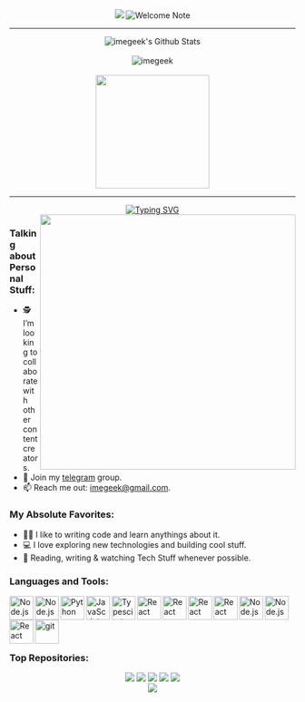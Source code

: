 <!--  <img alt="profile pic" width="195px" src="https://avatars1.githubusercontent.com/u/63346676?s=400&u=a01b5199f29c08a702f4c65bfaa47d3b76e25cb1&v=4" /> -->
<!--  <img src="https://github-readme-stats.anuraghazra1.vercel.app/api/top-langs/?username=imegeek&hide=ruby,perl&hide_border=true" /> -->

<div align="center">
  <img src="https://capsule-render.vercel.app/api?type=wave&color=gradient&height=150&section=header">
  <img title="Welcome Note" src="https://github.com/imegeek/imegeek/assets/63346676/db6303c3-c952-4041-841f-f8a4a07036a0" /></a>
</div>

<hr>

<div align="center">
  <img alt="imegeek's Github Stats" src="https://github-readme-stats.vercel.app/api?username=imegeek&show_icons=true&include_all_commits=true&theme=dark&hide_border=true"/>
</div>

<br>

<div align="center">
  <img  src="https://github-readme-streak-stats.herokuapp.com/?user=imegeek&theme=dark&hide_border=true" alt="imegeek" />
</div>

<br>

<div align="center">
  <a href="https://github.com/anuraghazra/github-readme-stats">
    <img height=200 align="center" src="https://github-readme-stats.vercel.app/api/top-langs/?username=imegeek&hide=c%23,powershell,Mathematica,roff,perl,makefile,lua,vim%20script,batchfile,dockerfile,less,hack,Ruby,Objective-C,Objective-C%2b%2b,Cuda&title_color=61dafb&text_color=ffffff&icon_color=61dafb&bg_color=20232a&langs_count=8&layout=compact&border_color=61dafb&hide_border=true&size_weight=0.5&count_weight=0" />
  </a>
</div>

<hr>

<!--
<div align="center">
<a href="https://github.com/imegeek">
<img title="imegeek" src="https://github-readme-stats.vercel.app/api/top-langs/?username=imegeek&layout=compact&langs_count=4&hide_progress=true&hide=hack,php,roff,less,perl,ruby,vim%20script&theme=dark">
</a>
</div>  -->

<div align="center">
<a href="https://git.io/typing-svg"><img src="https://readme-typing-svg.demolab.com?font=Ubuntu&weight=700&size=40&duration=3000&pause=1000&color=FFFFFF&center=true&vCenter=true&random=false&width=650&height=60&lines=Hi%2C+there!%F0%9F%91%8B;This+is+Im+Geek+%3C%2F%3E;Nice+to+meet+you!" alt="Typing SVG" /></a>
</div>

<img align="right" width="450" alt="" src="https://github.com/imegeek/imegeek/assets/63346676/eeb252e8-7e69-4fac-9975-892de9b2c82a">

### Talking about Personal Stuff:
- 🕵️ I’m looking to collaborate with other content creators.
- 💬 Join my [telegram](https://t.me/imegeek) group.
- 📫 Reach me out: imegeek@gmail.com.

### My Absolute Favorites:
- 🧑‍💻 I like to writing code and learn anythings about it.
- 💻 I love exploring new technologies and building cool stuff.
- 📰 Reading, writing & watching Tech Stuff whenever possible.
  
### Languages and Tools:

<a href="https://nodejs.org" target="_blank"><img align="left" alt="Node.js" height ="42px" src="https://raw.githubusercontent.com/rahul-jha98/github_readme_icons/main/language_and_tools/square/bash/bash.svg"></a>

<a href="https://nodejs.org" target="_blank"><img align="left" alt="Node.js" height ="42px" src="https://raw.githubusercontent.com/rahul-jha98/github_readme_icons/main/language_and_tools/square/c/c.svg"></a>

<a href="https://www.python.org" target="_blank"><img align="left" alt="Python" height ="42px" src="https://raw.githubusercontent.com/rahul-jha98/github_readme_icons/main/language_and_tools/square/python/python.svg"></a>

<a href="https://developer.mozilla.org/en-US/docs/Web/JavaScript" target="_blank"> <img align="left" alt="JavaScript" height ="42px"  src="https://raw.githubusercontent.com/rahul-jha98/github_readme_icons/main/language_and_tools/square/javascript/javascript.svg"> </a>

<a href="https://www.typescriptlang.org/" target="_blank"><img align="left" alt="Typescirpt" height ="42px" src="https://raw.githubusercontent.com/rahul-jha98/github_readme_icons/main/language_and_tools/square/typescript/typescript.svg"></a>

<a href="https://reactjs.org/" target="_blank"> <img align="left" alt="React" height ="42px" src="https://raw.githubusercontent.com/rahul-jha98/github_readme_icons/main/language_and_tools/square/html/html.svg"></a>

<a href="https://reactjs.org/" target="_blank"> <img align="left" alt="React" height ="42px" src="https://raw.githubusercontent.com/rahul-jha98/github_readme_icons/main/language_and_tools/square/css/css.svg"></a>

<a href="https://reactjs.org/" target="_blank"> <img align="left" alt="React" height ="42px" src="https://raw.githubusercontent.com/rahul-jha98/github_readme_icons/main/language_and_tools/square/react/react.svg"></a>

<a href="https://reactjs.org/" target="_blank"> <img align="left" alt="React" height ="42px" src="https://raw.githubusercontent.com/rahul-jha98/github_readme_icons/main/language_and_tools/square/redux/redux.svg"></a>

<a href="https://nodejs.org" target="_blank"><img align="left" alt="Node.js" height ="42px" src="https://raw.githubusercontent.com/rahul-jha98/github_readme_icons/main/language_and_tools/square/node/node.svg"></a>

<a href="https://nodejs.org" target="_blank"><img align="left" alt="Node.js" height ="42px" src="https://raw.githubusercontent.com/rahul-jha98/github_readme_icons/main/language_and_tools/square/docker/docker.svg"></a>

<a href="https://reactjs.org/" target="_blank"> <img align="left" alt="React" height ="42px" src="https://raw.githubusercontent.com/rahul-jha98/github_readme_icons/main/language_and_tools/square/google-cloud/google-cloud.svg"></a>

<a href="https://git-scm.com/" target="_blank"> <img src="https://raw.githubusercontent.com/rahul-jha98/github_readme_icons/main/language_and_tools/square/git-scm/git-scm.svg" align="left" alt="git" height='42px'/> </a>

<!--
<div align="center">
<a href="https://github.com/imegeek"><img title="imegeek" src="https://github-readme-stats.vercel.app/api/top-langs/?username=imegeek&custom_title=Known%20Languages&card_width=400&langs_count=8&hide=hack,roff,less,perl,ruby,scss,batchfile,dockerfile,"></a>
</div>-->

# ⠀

### Top Repositories:

<div align="center">
<a href="https://github.com/imegeek/pentesting-framework"><img src="https://github-readme-stats.vercel.app/api/pin/?username=imegeek&repo=pentesting-framework"></a>
<a href="https://github.com/imegeek/Theme-Engine"><img src="https://github-readme-stats.vercel.app/api/pin/?username=imegeek&repo=Theme-Engine"></a>
<a href="https://github.com/imegeek/Theme-Engine"><img src="https://github-readme-stats.vercel.app/api/pin/?username=imegeek&repo=terminal-widgets"></a>
<a href="https://github.com/imegeek/Login-page"><img src="https://github-readme-stats.vercel.app/api/pin/?username=imegeek&repo=Login-page"></a>
<a href="https://github.com/imegeek/Termux-security"><img src="https://github-readme-stats.vercel.app/api/pin/?username=imegeek&repo=Termux-security"></a>
</div>

<div align="center">
<img src="https://capsule-render.vercel.app/api?type=wave&color=gradient&height=150&section=footer">
</div>

<!--
<img src="https://img.shields.io/badge/-Github-181717?style=for-the-badge&logo=Github&logoColor=grey)](https://github.com/imegeek">
https://estruyf-github.azurewebsites.net/api/VisitorHit?user=imegeek&repo=github-visitors-badge&countColorcountColor&countColor=%23211F18
<img src="https://capsule-render.vercel.app/api?type=wave&color=gradient&height=300&section=header&text=&fontSize=90" />
<img scr="https://capsule-render.vercel.app/api?type=rounded&color=gradient&text=%20asdf%20&height=300&fontSize=100&textBg=true" />

<img src="https://capsule-render.vercel.app/api?type=wave&color=auto&height=300&section=footer&text=&fontSize=90&reversal=true" />
**imegeek/imegeek** is a ✨ _special_ ✨ repository because its `README.md` (this file) appears on your GitHub profile.

Here are some ideas to get you started:

